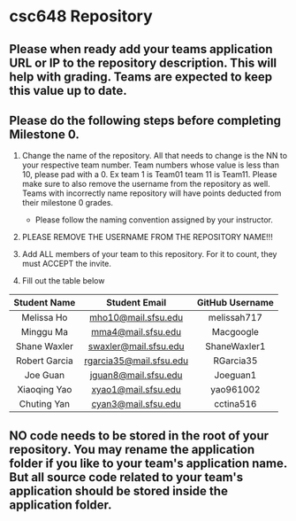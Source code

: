 # csc648 Repository

## Please when ready add your teams application URL or IP to the repository description. This will help with grading. Teams are expected to keep this value up to date.

## Please do the following steps before completing Milestone 0.
1. Change the name of the repository. All that needs to change is the NN to your respective team number. Team numbers whose value is less than 10, please pad with a 0. Ex team 1 is Team01 team 11 is Team11. Please make sure to also remove the username from the repository as well. Teams with incorrectly name repository will have points deducted from their milestone 0 grades.
      - Please follow the naming convention assigned by your instructor.

1. PLEASE REMOVE THE USERNAME FROM THE REPOSITORY NAME!!!

2. Add ALL members of your team to this repository. For it to count, they must ACCEPT the invite.

3. Fill out the table below


| Student Name | Student Email | GitHub Username |
|    :---:     |     :---:     |     :---:       |
| Melissa Ho   |mho10@mail.sfsu.edu            |   melissah717              |
| Minggu Ma    |mma4@mail.sfsu.edu               |Macgoogle                 |
| Shane Waxler      |swaxler@mail.sfsu.edu               |ShaneWaxler1                 |
| Robert Garcia      |rgarcia35@mail.sfsu.edu               |RGarcia35                 |
| Joe Guan      |jguan8@mail.sfsu.edu               |Joeguan1                 |
| Xiaoqing Yao      |xyao1@mail.sfsu.edu               |yao961002                 |
| Chuting Yan      |cyan3@mail.sfsu.edu               |cctina516                |

## NO code needs to be stored in the root of your repository. You may rename the application folder if you like to your team's application name. But all source code related to your team's application should be stored inside the application folder.

